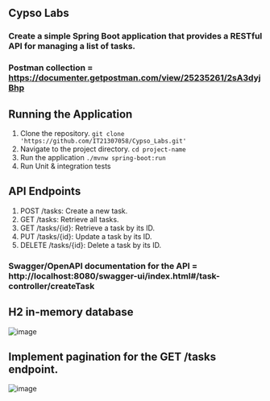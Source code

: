 ## Cypso Labs
### Create a simple Spring Boot application that provides a RESTful API for managing a list of tasks.

### Postman collection = https://documenter.getpostman.com/view/25235261/2sA3dyjBhp

## Running the Application

1. Clone the repository. `git clone 'https://github.com/IT21307058/Cypso_Labs.git'`
3. Navigate to the project directory. `cd project-name`
4. Run the application
   `./mvnw spring-boot:run`
5. Run Unit & integration tests

## API Endpoints
1. POST /tasks: Create a new task.
2. GET /tasks: Retrieve all tasks.
3. GET /tasks/{id}: Retrieve a task by its ID.
4. PUT /tasks/{id}: Update a task by its ID.
5. DELETE /tasks/{id}: Delete a task by its ID.

### Swagger/OpenAPI documentation for the API = http://localhost:8080/swagger-ui/index.html#/task-controller/createTask

## H2 in-memory database
![image](https://github.com/IT21307058/Cypso_Labs/assets/99331889/314c94fb-6d2d-4ac6-883f-d89ff5e568be)

## Implement pagination for the GET /tasks endpoint.
![image](https://github.com/IT21307058/Cypso_Labs/assets/99331889/06ca7e62-654f-4f16-989f-4a6540deaa69)


